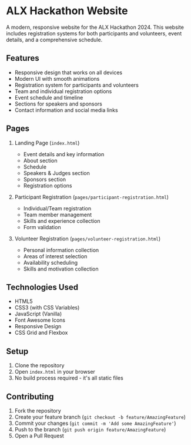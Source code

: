 # ALX Hackathon Website

A modern, responsive website for the ALX Hackathon 2024. This website includes registration systems for both participants and volunteers, event details, and a comprehensive schedule.

## Features

- Responsive design that works on all devices
- Modern UI with smooth animations
- Registration system for participants and volunteers
- Team and individual registration options
- Event schedule and timeline
- Sections for speakers and sponsors
- Contact information and social media links

## Pages

1. Landing Page (`index.html`)
   - Event details and key information
   - About section
   - Schedule
   - Speakers & Judges section
   - Sponsors section
   - Registration options

2. Participant Registration (`pages/participant-registration.html`)
   - Individual/Team registration
   - Team member management
   - Skills and experience collection
   - Form validation

3. Volunteer Registration (`pages/volunteer-registration.html`)
   - Personal information collection
   - Areas of interest selection
   - Availability scheduling
   - Skills and motivation collection

## Technologies Used

- HTML5
- CSS3 (with CSS Variables)
- JavaScript (Vanilla)
- Font Awesome Icons
- Responsive Design
- CSS Grid and Flexbox

## Setup

1. Clone the repository
2. Open `index.html` in your browser
3. No build process required - it's all static files

## Contributing

1. Fork the repository
2. Create your feature branch (`git checkout -b feature/AmazingFeature`)
3. Commit your changes (`git commit -m 'Add some AmazingFeature'`)
4. Push to the branch (`git push origin feature/AmazingFeature`)
5. Open a Pull Request
